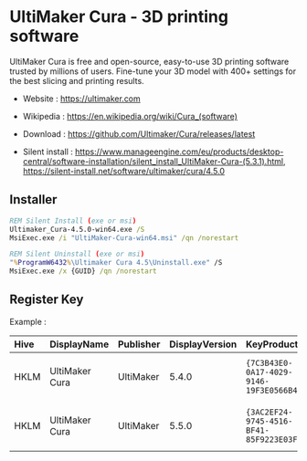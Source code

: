 # UltiMaker Cura - 3D printing software

UltiMaker Cura is free and open-source, easy-to-use 3D printing software trusted by millions of users.
Fine-tune your 3D model with 400+ settings for the best slicing and printing results. 

* Website : https://ultimaker.com
* Wikipedia : https://en.wikipedia.org/wiki/Cura_(software)

* Download : https://github.com/Ultimaker/Cura/releases/latest
* Silent install : https://www.manageengine.com/eu/products/desktop-central/software-installation/silent_install_UltiMaker-Cura-(5.3.1).html,
	https://silent-install.net/software/ultimaker/cura/4.5.0


## Installer

```bat
REM Silent Install (exe or msi)
Ultimaker_Cura-4.5.0-win64.exe /S
MsiExec.exe /i "UltiMaker-Cura-win64.msi" /qn /norestart

REM Silent Uninstall (exe or msi)
"%ProgramW6432%\Ultimaker Cura 4.5\Uninstall.exe" /S
MsiExec.exe /x {GUID} /qn /norestart
```

## Register Key

Example :

 | Hive | DisplayName | Publisher | DisplayVersion | KeyProduct | UninstallExe |
 |:---- |:----------- |:--------- |:-------------- |:---------- |:------------ |
 | HKLM | UltiMaker Cura | UltiMaker | 5.4.0 | `{7C3B43E0-0A17-4029-9146-19F3E0566B4C}` | `MsiExec.exe /I{7C3B43E0-0A17-4029-9146-19F3E0566B4C}` |
 | HKLM | UltiMaker Cura | UltiMaker | 5.5.0 | `{3AC2EF24-9745-4516-BF41-85F9223E03F7}` | `MsiExec.exe /I{3AC2EF24-9745-4516-BF41-85F9223E03F7}` |

